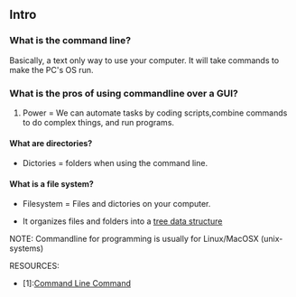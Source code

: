 
## Intro 

### What is the command line?

Basically, a text only way to use your computer. It will take commands to make the PC's OS run. 

### What is the pros of using commandline over a GUI?
1. Power = We can automate tasks by coding scripts,combine commands to do complex things, and run programs.


#### What are directories?
- Dictories = folders when using the command line. 

#### What is a file system?
- Filesystem = Files and dictories on your computer.

- It organizes files and folders into a [tree data structure](https://content.codecademy.com/courses/learn-command-line/img/LCL-fileTrees-01.png?_gl=1*6ynj57*_ga*MjQ1NzIyMDEwOC4xNzAzMzA4MzI5*_ga_3LRZM6TM9L*MTcwNDMyMTYyMi43LjEuMTcwNDMyMjU2Mi42MC4wLjA.)

NOTE: Commandline for programming is usually for Linux/MacOSX (unix-systems)



RESOURCES:
- [1]:[Command Line Command](https://www.codecademy.com/articles/command-line-commands)
 
